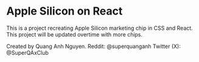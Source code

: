 # Apple Silicon on React

This is a project recreating Apple Silicon marketing chip in CSS and React. This project will be updated overtime with more chips.

Created by Quang Anh Nguyen.
Reddit: @superquanganh
Twitter (X): @SuperQAxClub